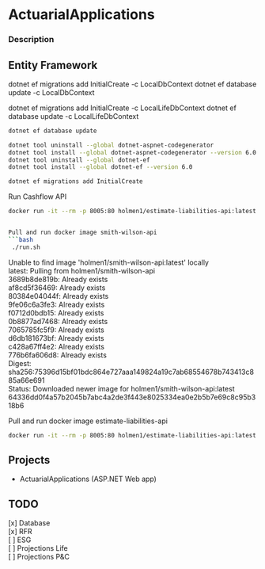 # ActuarialApplications

### Description


## Entity Framework

dotnet ef migrations add InitialCreate -c LocalDbContext
dotnet ef database update -c LocalDbContext

dotnet ef migrations add InitialCreate -c LocalLifeDbContext
dotnet ef database update -c LocalLifeDbContext


```bash
dotnet ef database update
```

```bash
dotnet tool uninstall --global dotnet-aspnet-codegenerator
dotnet tool install --global dotnet-aspnet-codegenerator --version 6.0
dotnet tool uninstall --global dotnet-ef
dotnet tool install --global dotnet-ef --version 6.0
```

```bash
dotnet ef migrations add InitialCreate  
```

Run Cashflow API
```bash
docker run -it --rm -p 8005:80 holmen1/estimate-liabilities-api:latest
```

```bash

Pull and run docker image smith-wilson-api
```bash
 ./run.sh
```
Unable to find image 'holmen1/smith-wilson-api:latest' locally  
latest: Pulling from holmen1/smith-wilson-api  
3689b8de819b: Already exists  
af8cd5f36469: Already exists   
80384e04044f: Already exists   
9fe06c6a3fe3: Already exists   
f0712d0bdb15: Already exists   
0b8877ad7468: Already exists   
7065785fc5f9: Already exists   
d6db181673bf: Already exists   
c428a67ff4e2: Already exists   
776b6fa606d8: Already exists   
Digest: sha256:75396d15bf01bdc864e727aaa149824a19c7ab68554678b743413c885a66e691  
Status: Downloaded newer image for holmen1/smith-wilson-api:latest  
64336dd0f4a57b2045b7abc4a2de3f443e8025334ea0e2b5b7e69c8c95b318b6  


Pull and run docker image estimate-liabilities-api
```bash
docker run -it --rm -p 8005:80 holmen1/estimate-liabilities-api:latest
```




## Projects

* ActuarialApplications (ASP.NET Web app)


## TODO
[x] Database  
[x] RFR  
[ ] ESG  
[ ] Projections Life    
[ ] Projections P&C
